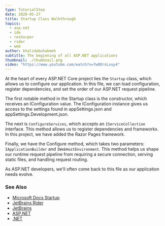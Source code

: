 ```yaml
---
type: TutorialStep
date: 2020-05-27
title: Startup Class Walkthrough
topics:
  - asp.net
  - ide
  - resharper
  - rider
  - web
author: khalidabuhakmeh
subtitle: The beginning of all ASP.NET applications
thumbnail: ./thumbnail.png
video: "https://www.youtube.com/watch?v=7wOOrnLxuy4"
---
```


At the heart of every ASP.NET Core project lies the `Startup` class,
which allows us to configure our application. In this file, we can load configuration, register dependencies, and set the order of our ASP.NET request pipeline.

The first notable method in the Startup class is the constructor, which receives an IConfiguration value. The IConfiguration instance gives us access to the settings found in appSettings.json and appSettings.Development.json.

The next is `ConfigureServices`, which accepts an `IServiceCollection` interface. This method allows us to register dependencies and frameworks. In this project, we have added the Razor Pages framework.

Finally, we have the Configure method, which takes two parameters: `IApplicationBuilder` and `IWebHostEnvironment`. This method helps us shape our runtime request pipeline from requiring a secure connection, serving static files, and handling request routing.

As ASP.NET developers, we'll often come back to this file as our application needs evolve.

### See Also

- [Microsoft Docs Startup](https://docs.microsoft.com/en-us/aspnet/core/fundamentals/startup?view=aspnetcore-3.1)
- [JetBrains Rider](https://jetbrains.com/rider)
- [JetBrains](https://jetbrains.com/)
- [ASP.NET](https://dotnet.microsoft.com/apps/aspnet)
- [.NET](https://dot.net/)
